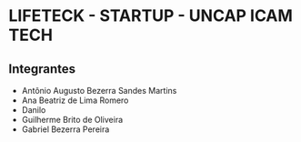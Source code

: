# LIFETECK - STARTUP - UNCAP ICAM TECH

<h2>Integrantes</h2>
<ul>
  <li>Antônio Augusto Bezerra Sandes Martins<li>Ana Beatriz de Lima Romero
  <li>Danilo
    <li>Guilherme Brito de Oliveira
      <li>Gabriel Bezerra Pereira
